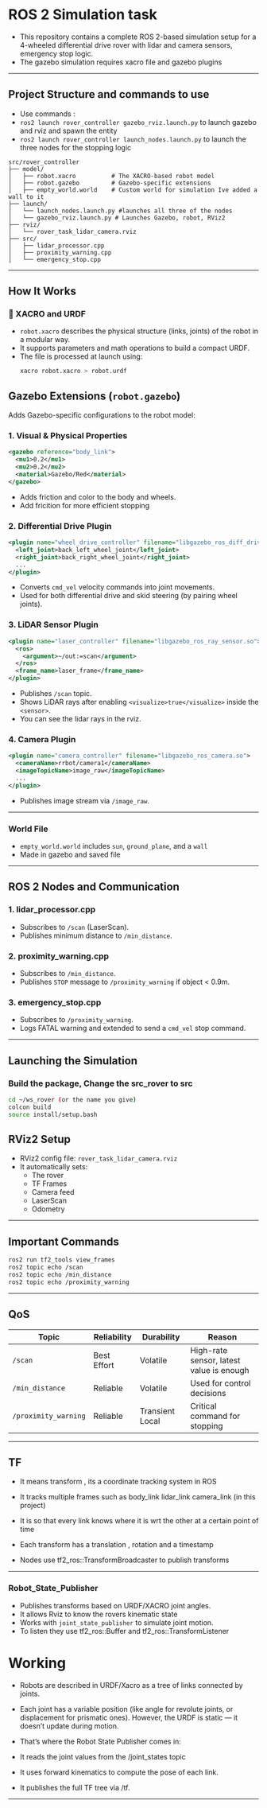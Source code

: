 
# ROS 2 Simulation task

- This repository contains a complete ROS 2-based simulation setup for a 4-wheeled differential drive rover with lidar and camera sensors, emergency stop logic.
- The gazebo simulation requires xacro file and gazebo plugins
---

## Project Structure and commands to use
- Use commands :
- `ros2 launch rover_controller gazebo_rviz.launch.py` to launch gazebo and rviz and spawn the entity
- `ros2 launch rover_controller launch_nodes.launch.py` to launch the three nodes for the stopping logic
```
src/rover_controller
├── model/
│   ├── robot.xacro          # The XACRO-based robot model
│   ├── robot.gazebo         # Gazebo-specific extensions
│   ├── empty_world.world    # Custom world for simulation Ive added a wall to it 
├── launch/
│   └── launch_nodes.launch.py #launches all three of the nodes 
│   └── gazebo_rviz.launch.py # Launches Gazebo, robot, RViz2
├── rviz/
│   └── rover_task_lidar_camera.rviz
├── src/
│   ├── lidar_processor.cpp
│   ├── proximity_warning.cpp
│   └── emergency_stop.cpp
```

---

## How It Works

### 🔧 XACRO and URDF

- `robot.xacro` describes the physical structure (links, joints) of the robot in a modular way.
- It supports parameters and math operations to build a compact URDF.
- The file is processed at launch using:
  ```bash
  xacro robot.xacro > robot.urdf
  ```

## Gazebo Extensions (`robot.gazebo`)

Adds Gazebo-specific configurations to the robot model:

### 1. Visual & Physical Properties
```xml
<gazebo reference="body_link">
  <mu1>0.2</mu1>
  <mu2>0.2</mu2>
  <material>Gazebo/Red</material>
</gazebo>
```

- Adds friction and color to the body and wheels.
- Add fricition for more efficient stopping

### 2. Differential Drive Plugin
```xml
<plugin name="wheel_drive_controller" filename="libgazebo_ros_diff_drive.so">
  <left_joint>back_left_wheel_joint</left_joint>
  <right_joint>back_right_wheel_joint</right_joint>
  ...
</plugin>
```
- Converts `cmd_vel` velocity commands into joint movements.
- Used for both differential drive and skid steering (by pairing wheel joints).

### 3. LiDAR Sensor Plugin
```xml
<plugin name="laser_controller" filename="libgazebo_ros_ray_sensor.so">
  <ros>
    <argument>~/out:=scan</argument>
  </ros>
  <frame_name>laser_frame</frame_name>
</plugin>
```
- Publishes `/scan` topic.
- Shows LiDAR rays after enabling `<visualize>true</visualize>` inside the `<sensor>`.
- You can see the lidar rays in the rviz.

### 4. Camera Plugin
```xml
<plugin name="camera_controller" filename="libgazebo_ros_camera.so">
  <cameraName>rrbot/camera1</cameraName>
  <imageTopicName>image_raw</imageTopicName>
  ...
</plugin>
```
- Publishes image stream via `/image_raw`.

---

### World File

- `empty_world.world` includes `sun`, `ground_plane`, and a `wall`
- Made in gazebo and saved file

---

## ROS 2 Nodes and Communication

### 1. **lidar_processor.cpp**
- Subscribes to `/scan` (LaserScan).
- Publishes minimum distance to `/min_distance`.

### 2. **proximity_warning.cpp**
- Subscribes to `/min_distance`.
- Publishes `STOP` message to `/proximity_warning` if object < 0.9m.

### 3. **emergency_stop.cpp**
- Subscribes to `/proximity_warning`.
- Logs FATAL warning and extended to send a `cmd_vel` stop command.


---

## Launching the Simulation

###  Build the package, Change the src_rover to src
```bash
cd ~/ws_rover (or the name you give)
colcon build
source install/setup.bash
```


## RViz2 Setup

- RViz2 config file: `rover_task_lidar_camera.rviz`
- It automatically sets:
  - The rover
  - TF Frames
  - Camera feed
  - LaserScan
  - Odometry

---

## Important Commands

```bash
ros2 run tf2_tools view_frames
ros2 topic echo /scan
ros2 topic echo /min_distance
ros2 topic echo /proximity_warning
```


---

## QoS

| Topic               | Reliability | Durability       | Reason                                  |
|--------------------|-------------|------------------|-----------------------------------------|
| `/scan`            | Best Effort | Volatile         | High-rate sensor, latest value is enough |
| `/min_distance`    | Reliable    | Volatile         | Used for control decisions              |
| `/proximity_warning`| Reliable    | Transient Local  | Critical command for stopping           |


---
## TF
- It means transform , its a coordinate tracking system in ROS
- It tracks multiple frames such as body_link lidar_link camera_link (in this project)
- It is so that every link knows where it is wrt the other at a certain point of time
- Each transform has a translation , rotation and a timestamp

- Nodes use tf2_ros::TransformBroadcaster to publish transforms

---
### Robot_State_Publisher
- Publishes transforms based on URDF/XACRO joint angles.
- It allows Rviz to know the rovers kinematic state
- Works with `joint_state_publisher` to simulate joint motion.
- To listen they use tf2_ros::Buffer and tf2_ros::TransformListener

 # Working
- Robots are described in URDF/Xacro as a tree of links connected by joints.
- Each joint has a variable position (like angle for revolute joints, or displacement for prismatic ones). However, the URDF is static — it doesn’t update during motion.

- That’s where the Robot State Publisher comes in:
- It reads the joint values from the /joint_states topic
- It uses forward kinematics to compute the pose of each link.
- It publishes the full TF tree via /tf.
---

